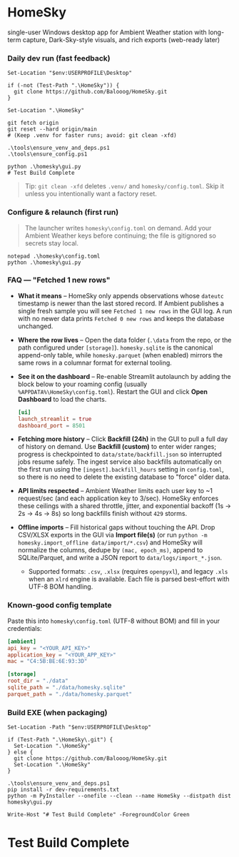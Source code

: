 # HomeSky
single-user Windows desktop app for Ambient Weather station with long-term capture, Dark-Sky-style visuals, and rich exports (web-ready later)

### Daily dev run (fast feedback)

```pwsh
Set-Location "$env:USERPROFILE\Desktop"

if (-not (Test-Path ".\HomeSky")) {
  git clone https://github.com/Balooog/HomeSky.git
}

Set-Location ".\HomeSky"

git fetch origin
git reset --hard origin/main
# (Keep .venv for faster runs; avoid: git clean -xfd)

.\tools\ensure_venv_and_deps.ps1
.\tools\ensure_config.ps1

python .\homesky\gui.py
# Test Build Complete
```

> Tip: `git clean -xfd` deletes `.venv/` and `homesky/config.toml`. Skip it unless you intentionally want a factory reset.

### Configure & relaunch (first run)

> The launcher writes `homesky\config.toml` on demand.  Add your Ambient Weather keys before continuing; the file is gitignored so secrets stay local.

```pwsh
notepad .\homesky\config.toml
python .\homesky\gui.py
```

### FAQ — "Fetched 1 new rows"

- **What it means** – HomeSky only appends observations whose `dateutc` timestamp is newer than the last stored
  record. If Ambient publishes a single fresh sample you will see `Fetched 1 new rows` in the GUI log. A run with no
  newer data prints `Fetched 0 new rows` and keeps the database unchanged.
- **Where the row lives** – Open the data folder (`.\data` from the repo, or the path configured under `[storage]`).
  `homesky.sqlite` is the canonical append-only table, while `homesky.parquet` (when enabled) mirrors the same rows in a
  columnar format for external tooling.
- **See it on the dashboard** – Re-enable Streamlit autolaunch by adding the block below to your roaming config
  (usually `%APPDATA%\HomeSky\config.toml`). Restart the GUI and click **Open Dashboard** to load the charts.

  ```toml
  [ui]
  launch_streamlit = true
  dashboard_port = 8501
  ```
- **Fetching more history** – Click **Backfill (24h)** in the GUI to pull a full day of history on demand. Use
  **Backfill (custom)** to enter wider ranges; progress is checkpointed to `data/state/backfill.json` so interrupted jobs
  resume safely. The ingest service also backfills automatically on the first run using the `[ingest].backfill_hours`
  setting in `config.toml`, so there is no need to delete the existing database to "force" older data.
- **API limits respected** – Ambient Weather limits each user key to ~1 request/sec (and each application key to 3/sec).
  HomeSky enforces these ceilings with a shared throttle, jitter, and exponential backoff (1s → 2s → 4s → 8s) so long
  backfills finish without `429` storms.
- **Offline imports** – Fill historical gaps without touching the API. Drop CSV/XLSX exports in the GUI via
  **Import file(s)** (or run `python -m homesky.import_offline data/import/*.csv`) and HomeSky will normalize the columns,
  dedupe by `(mac, epoch_ms)`, append to SQLite/Parquet, and write a JSON report to `data/logs/import_*.json`.
  - Supported formats: `.csv`, `.xlsx` (requires `openpyxl`), and legacy `.xls` when an `xlrd` engine is available. Each file is parsed best-effort with UTF-8 BOM handling.

### Known-good config template

Paste this into `homesky\config.toml` (UTF-8 without BOM) and fill in your credentials:

```toml
[ambient]
api_key = "<YOUR_API_KEY>"
application_key = "<YOUR_APP_KEY>"
mac = "C4:5B:BE:6E:93:3D"

[storage]
root_dir = "./data"
sqlite_path = "./data/homesky.sqlite"
parquet_path = "./data/homesky.parquet"
```

### Build EXE (when packaging)

```pwsh
Set-Location -Path "$env:USERPROFILE\Desktop"

if (Test-Path ".\HomeSky\.git") {
  Set-Location ".\HomeSky"
} else {
  git clone https://github.com/Balooog/HomeSky.git
  Set-Location ".\HomeSky"
}

.\tools\ensure_venv_and_deps.ps1
pip install -r dev-requirements.txt
python -m PyInstaller --onefile --clean --name HomeSky --distpath dist homesky\gui.py

Write-Host "# Test Build Complete" -ForegroundColor Green
```

# Test Build Complete
